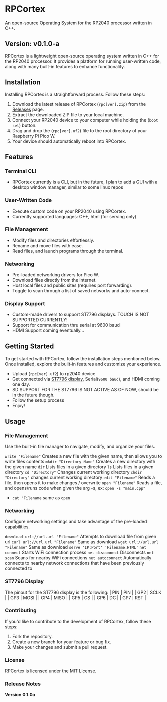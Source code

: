 # RPCortex
An open-source Operating System for the RP2040 processor written in C++.

## Version: v0.1.0-a

RPCortex is a lightweight open-source operating system written in C++ for the RP2040 processor. It provides a platform for running user-written code, along with many built-in features to enhance functionality.

## Installation

Installing RPCortex is a straightforward process. Follow these steps:

1. Download the latest release of RPCortex (`rpc[ver].zip`) from the [Releases](https://github.com/DaSh1101/RPCortex/releases) page.
2. Extract the downloaded ZIP file to your local machine.
3. Connect your RP2040 device to your computer while holding the (`boot sel`) button.
4. Drag and drop the (`rpc[ver].uf2`) file to the root directory of your Raspberry Pi Pico W.
5. Your device should automatically reboot into RPCortex.

## Features

### Terminal CLI
- RPCortex currently is a CLI, but in the future, I plan to add a GUI with a desktop window manager, similar to some linux repos
 
### User-Written Code
- Execute custom code on your RP2040 using RPCortex.
- Currently supported languages: C++, html (for serving only)
  
### File Management
- Modify files and directories effortlessly.
- Rename and move files with ease.
- Read files, and launch programs through the terminal.
  
### Networking
- Pre-loaded networking drivers for Pico W.
- Download files directly from the internet.
- Host local files and public sites (requires port forwarding).
- Toggle to scan through a list of saved networks and auto-connect.

### Display Support
- Custom-made drivers to support ST7796 displays. TOUCH IS NOT SUPPORTED CURRENTLY!
- Support for communication thru serial at 9600 baud
- HDMI Support coming eventually...

## Getting Started

To get started with RPCortex, follow the installation steps mentioned below. Once installed, explore the built-in features and customize your experience.
- Upload (`rpc[ver].uf2`) to rp2040 device
- Get connected via [ST7796 display]([https://github.com/DaSh1101/RPCortex/?](http://www.lcdwiki.com/3.5inch_IPS_SPI_Module_ST7796)), Serial(`9600 baud`), and HDMI coming one day.
- SD SUPPORT FOR THE ST7796 IS NOT ACTIVE AS OF NOW, should be in the future though.
- Follow the setup process
- Enjoy!

## Usage

### File Management
Use the built-in file manager to navigate, modify, and organize your files.

`write "Filename"` Creates a new file with the given name, then allows you to write files contents
`mkdir "Directory Name"` Creates a new directory with the given name
`dir` Lists files in a given directory
`ls` Lists files in a given directory
`cd "Directory"` Changes current working directory
`chdir "Directory"` changes current working directory
`edit "Filename"` Reads a file, then opens it to make changes / overwrite
`open "Filename"` Reads a file, and opens/runs code when given the arg -s, ex: `open -s "main.cpp"`
- `cat "Filename` same as `open`

### Networking
Configure networking settings and take advantage of the pre-loaded capabilities.

`download url://url.url "Filename"` Attempts to download file from given url
`curl url://url.url "Filename"` Same as download
`wget url://url.url "Filename"` Same as download
`serve 'IP:Port' 'Filename.HTML'`
`net connect` Starts WiFi connection process
`net disconnect` Disconnects
`net scan` Scans for nearby WiFi connections
`net autoconnect` Automatically connects to nearby network connections that have been previously connected to

### ST7796 Display
The pinout for the ST7796 display is the following:
| PIN | PIN  |
| GP2 | SCLK |
| GP3 | MOSI |
| GP4 | MISO |
| GP5 | CS   |
| GP6 | DC   |
| GP7 | RST  |

### Contributing
If you'd like to contribute to the development of RPCortex, follow these steps:

1. Fork the repository.
2. Create a new branch for your feature or bug fix.
3. Make your changes and submit a pull request.

### License
RPCortex is licensed under the MIT License.

### Release Notes
**Version 0.1.0a**
